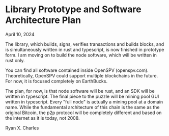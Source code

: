 # Library Prototype and Software Architecture Plan

April 10, 2024

The library, which builds, signs, verifies transactions and builds blocks, and
is simultaneously written in rust and typescript, is now finished in prototype
form. I am moving on to build the node software, which will be written in rust
only.

You can find all software contained inside OpenSPV (openspv.com). Theoretically,
OpenSPV could support multiple blockchains in the future. For now, it is focused
completely on EarthBucks.

The plan, for now, is that node software will be rust, and an SDK will be
written in typescript. The final piece to the puzzle will be mining pool GUI
written in typescript. Every "full node" is actually a mining pool at a domain
name. While the fundamental architecture of this chain is the same as the
original Bitcoin, the p2p protocol will be completely different and based on the
internet as it is today, not 2008.

Ryan X. Charles